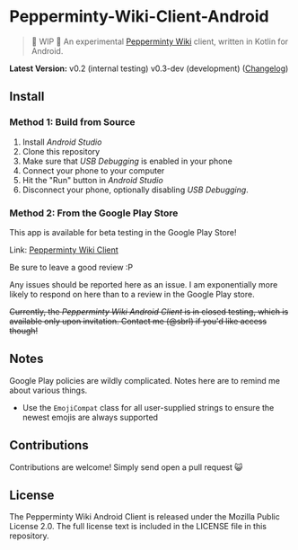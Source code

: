 # Pepperminty-Wiki-Client-Android

> :wrench: WIP :wrench: An experimental [Pepperminty Wiki](https://github.com/sbrl/Pepperminty-Wiki) client, written in Kotlin for Android.

**Latest Version:** v0.2 (internal testing) v0.3-dev (development) ([Changelog](https://github.com/sbrl/Pepperminty-Wiki-Client-Android/blob/master/Changelog.md))

## Install

### Method 1: Build from Source
1. Install _Android Studio_
2. Clone this repository
3. Make sure that _USB Debugging_ is enabled in your phone
4. Connect your phone to your computer
5. Hit the "Run" button in _Android Studio_
6. Disconnect your phone, optionally disabling _USB Debugging_.

### Method 2: From the Google Play Store
This app is available for beta testing in the Google Play Store!

Link: [Pepperminty Wiki Client](https://play.google.com/store/apps/details?id=com.sbrl.peppermint)

Be sure to leave a good review :P

Any issues should be reported here as an issue. I am exponentially more likely to respond on here than to a review in the Google Play store.

~~Currently, the _Pepperminty Wiki Android Client_ is in closed testing, which is available only upon invitation. Contact me (@sbrl) if you'd like access though!~~

## Notes
Google Play policies are wildly complicated. Notes here are to remind me about various things.

 - Use the `EmojiCompat` class for all user-supplied strings to ensure the newest emojis are always supported

## Contributions
Contributions are welcome! Simply send open a pull request :smiley_cat:

## License
The Pepperminty Wiki Android Client is released under the Mozilla Public License 2.0. The full license text is included in the LICENSE file in this repository.
